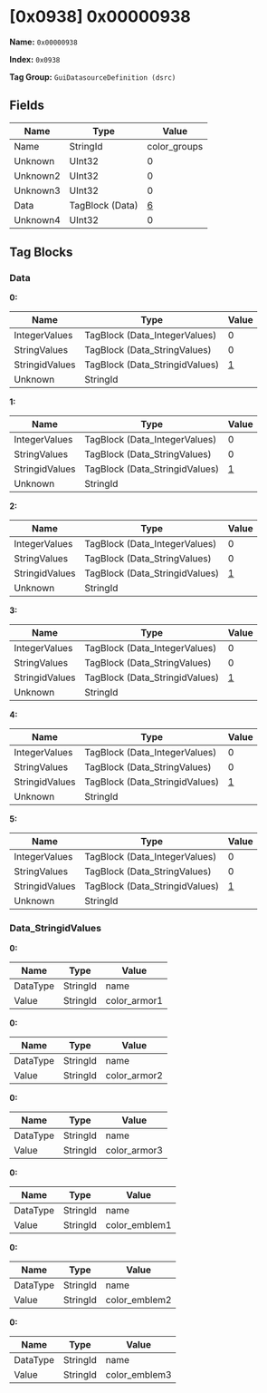 # [0x0938] 0x00000938

**Name:** ```0x00000938```

**Index:** ```0x0938```

**Tag Group:** ```GuiDatasourceDefinition (dsrc)```

## Fields

Name	| Type	| Value
---	|---	|---	|
Name	|StringId	|color_groups
Unknown	|UInt32	|0
Unknown2	|UInt32	|0
Unknown3	|UInt32	|0
Data	|TagBlock (Data)	|[6](#data)
Unknown4	|UInt32	|0


## Tag Blocks

### Data

**0:**

Name	| Type	| Value
---	|---	|---	|
IntegerValues	|TagBlock (Data_IntegerValues)	|0
StringValues	|TagBlock (Data_StringValues)	|0
StringidValues	|TagBlock (Data_StringidValues)	|[1](#data_stringidvalues)
Unknown	|StringId	|


**1:**

Name	| Type	| Value
---	|---	|---	|
IntegerValues	|TagBlock (Data_IntegerValues)	|0
StringValues	|TagBlock (Data_StringValues)	|0
StringidValues	|TagBlock (Data_StringidValues)	|[1](#data_stringidvalues)
Unknown	|StringId	|


**2:**

Name	| Type	| Value
---	|---	|---	|
IntegerValues	|TagBlock (Data_IntegerValues)	|0
StringValues	|TagBlock (Data_StringValues)	|0
StringidValues	|TagBlock (Data_StringidValues)	|[1](#data_stringidvalues)
Unknown	|StringId	|


**3:**

Name	| Type	| Value
---	|---	|---	|
IntegerValues	|TagBlock (Data_IntegerValues)	|0
StringValues	|TagBlock (Data_StringValues)	|0
StringidValues	|TagBlock (Data_StringidValues)	|[1](#data_stringidvalues)
Unknown	|StringId	|


**4:**

Name	| Type	| Value
---	|---	|---	|
IntegerValues	|TagBlock (Data_IntegerValues)	|0
StringValues	|TagBlock (Data_StringValues)	|0
StringidValues	|TagBlock (Data_StringidValues)	|[1](#data_stringidvalues)
Unknown	|StringId	|


**5:**

Name	| Type	| Value
---	|---	|---	|
IntegerValues	|TagBlock (Data_IntegerValues)	|0
StringValues	|TagBlock (Data_StringValues)	|0
StringidValues	|TagBlock (Data_StringidValues)	|[1](#data_stringidvalues)
Unknown	|StringId	|


### Data_StringidValues

**0:**

Name	| Type	| Value
---	|---	|---	|
DataType	|StringId	|name
Value	|StringId	|color_armor1


**0:**

Name	| Type	| Value
---	|---	|---	|
DataType	|StringId	|name
Value	|StringId	|color_armor2


**0:**

Name	| Type	| Value
---	|---	|---	|
DataType	|StringId	|name
Value	|StringId	|color_armor3


**0:**

Name	| Type	| Value
---	|---	|---	|
DataType	|StringId	|name
Value	|StringId	|color_emblem1


**0:**

Name	| Type	| Value
---	|---	|---	|
DataType	|StringId	|name
Value	|StringId	|color_emblem2


**0:**

Name	| Type	| Value
---	|---	|---	|
DataType	|StringId	|name
Value	|StringId	|color_emblem3


